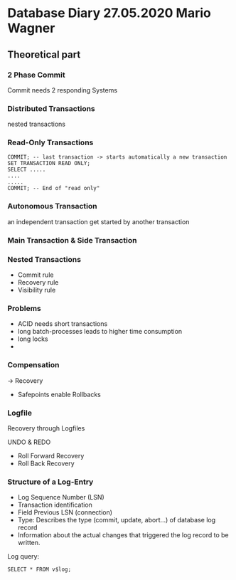 # Database Diary 27.05.2020 Mario Wagner

## Theoretical part 

### 2 Phase Commit

Commit needs 2 responding Systems

### Distributed Transactions

nested transactions

### Read-Only Transactions
```
COMMIT; -- last transaction -> starts automatically a new transaction
SET TRANSACTION READ ONLY;
SELECT .....
....
.....
COMMIT; -- End of "read only"
```

### Autonomous Transaction

an independent transaction get started by another transaction

### Main Transaction & Side Transaction

### Nested Transactions

* Commit rule
* Recovery rule
* Visibility rule

### Problems

* ACID needs short transactions
* long batch-processes leads to higher time consumption
* long locks
* 

### Compensation

-> Recovery

* Safepoints enable Rollbacks

### Logfile

Recovery through Logfiles

UNDO & REDO 

* Roll Forward Recovery
* Roll Back Recovery

### Structure of a Log-Entry

* Log Sequence Number (LSN)
* Transaction identification
* Field Previous LSN (connection)
* Type: Describes the type (commit, update, abort...) of database log record
* Information about the actual changes that triggered the log record to be written.

Log query:
```
SELECT * FROM v$log;
```